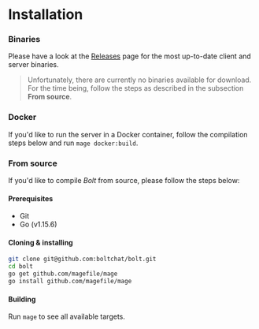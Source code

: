 # Installation

### Binaries
Please have a look at the [Releases](https://github.com/boltchat/bolt/releases) page for the most
up-to-date client and server binaries.
> Unfortunately, there are currently no binaries available for download. For the time being,
> follow the steps as described in the subsection **From source**.

### Docker
If you'd like to run the server in a Docker container, follow the compilation steps below and run `mage docker:build`.

### From source
If you'd like to compile _Bolt_ from source, please follow the steps below:

#### Prerequisites
* Git
* Go (v1.15.6)

#### Cloning & installing
```bash
git clone git@github.com:boltchat/bolt.git
cd bolt
go get github.com/magefile/mage
go install github.com/magefile/mage
```

#### Building
Run `mage` to see all available targets.
